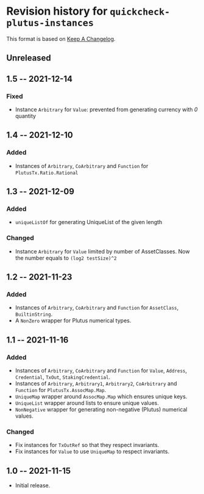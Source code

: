 # Revision history for `quickcheck-plutus-instances`

This format is based on [Keep A Changelog](https://keepachangelog.com/en/1.0.0).

## Unreleased

## 1.5 --  2021-12-14

### Fixed

* Instance `Arbitrary` for `Value`:
  prevented from generating currency with _0_ quantity

## 1.4 --  2021-12-10

### Added

* Instances of `Arbitrary`, `CoArbitrary` and `Function` for
  `PlutusTx.Ratio.Rational`

## 1.3 -- 2021-12-09

### Added

* `uniqueListOf` for generating UniqueList of the given length

### Changed

* Instance `Arbitrary` for `Value` limited by number of AssetClasses.
  Now the number equals to `(log2 testSize)^2`

## 1.2 -- 2021-11-23

### Added

* Instances of `Arbitrary`, `CoArbitrary` and `Function` for `AssetClass`,
  `BuiltinString`.
* A `NonZero` wrapper for Plutus numerical types.

## 1.1 -- 2021-11-16

### Added

* Instances of `Arbitrary`, `CoArbitrary` and `Function` for
  `Value`, `Address`, `Credential`, `TxOut`, `StakingCredential`. 
* Instances of `Arbitrary`, `Arbitrary1`, `Arbitrary2`, `CoArbitrary` and
  `Function` for `PlutusTx.AssocMap.Map`.
* `UniqueMap` wrapper around `AssocMap.Map` which ensures unique keys.
* `UniqueList` wrapper around lists to ensure unique values.
* `NonNegative` wrapper for generating non-negative (Plutus) numerical values.

### Changed

* Fix instances for `TxOutRef` so that they respect invariants.
* Fix instances for `Value` to use `UniqueMap` to respect invariants.

## 1.0 -- 2021-11-15

* Initial release.
